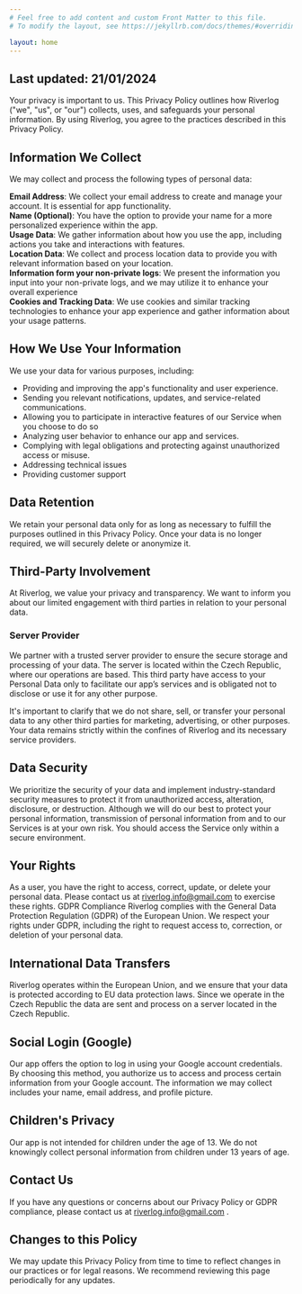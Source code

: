 ```yaml
---
# Feel free to add content and custom Front Matter to this file.
# To modify the layout, see https://jekyllrb.com/docs/themes/#overriding-theme-defaults

layout: home
---
```


## Last updated: 21/01/2024
Your privacy is important to us. This Privacy Policy outlines how Riverlog ("we", "us", or "our") collects, uses, and safeguards your personal information. By using Riverlog, you agree to the practices described in this Privacy Policy.

## Information We Collect
We may collect and process the following types of personal data:

**Email Address**: We collect your email address to create and manage your account. It is essential for app functionality.  
**Name (Optional)**: You have the option to provide your name for a more personalized experience within the app.  
**Usage Data**: We gather information about how you use the app, including actions you take and interactions with features.  
**Location Data**: We collect and process location data to provide you with relevant information based on your location.  
**Information form your non-private logs**: We present the information you input into your non-private logs, and we may utilize it to enhance your overall experience  
**Cookies and Tracking Data**: We use cookies and similar tracking technologies to enhance your app experience and gather information about your usage patterns.  

## How We Use Your Information
We use your data for various purposes, including:

* Providing and improving the app's functionality and user experience.
* Sending you relevant notifications, updates, and service-related communications.
* Allowing you to participate in interactive features of our Service when you choose to do so
* Analyzing user behavior to enhance our app and services.
* Complying with legal obligations and protecting against unauthorized access or misuse.
* Addressing technical issues
* Providing customer support

## Data Retention
We retain your personal data only for as long as necessary to fulfill the purposes outlined in this Privacy Policy. Once your data is no longer required, we will securely delete or anonymize it.

## Third-Party Involvement
At Riverlog, we value your privacy and transparency. We want to inform you about our limited engagement with third parties in relation to your personal data.

### Server Provider
We partner with a trusted server provider to ensure the secure storage and processing of your data. The server is located within the Czech Republic, where our operations are based. This third party have access to your Personal Data only to facilitate our app’s services and is obligated not to disclose or use it for any other purpose.

It's important to clarify that we do not share, sell, or transfer your personal data to any other third parties for marketing, advertising, or other purposes. Your data remains strictly within the confines of Riverlog and its necessary service providers.

## Data Security
We prioritize the security of your data and implement industry-standard security measures to protect it from unauthorized access, alteration, disclosure, or destruction. Although we will do our best to protect your personal information, transmission of personal information from and to our Services is at your own risk. You should access the Service only within a secure environment.

## Your Rights
As a user, you have the right to access, correct, update, or delete your personal data. Please contact us at riverlog.info@gmail.com to exercise these rights.
GDPR Compliance
Riverlog complies with the General Data Protection Regulation (GDPR) of the European Union. We respect your rights under GDPR, including the right to request access to, correction, or deletion of your personal data.

## International Data Transfers
Riverlog operates within the European Union, and we ensure that your data is protected according to EU data protection laws.
Since we operate in the Czech Republic the data are sent and process on a server located in the Czech Republic.

## Social Login (Google)
Our app offers the option to log in using your Google account credentials. By choosing this method, you authorize us to access and process certain information from your Google account. The information we may collect includes your name, email address, and profile picture.

## Children's Privacy
Our app is not intended for children under the age of 13. We do not knowingly collect personal information from children under 13 years of age.

## Contact Us
If you have any questions or concerns about our Privacy Policy or GDPR compliance, please contact us at riverlog.info@gmail.com .

## Changes to this Policy
We may update this Privacy Policy from time to time to reflect changes in our practices or for legal reasons. We recommend reviewing this page periodically for any updates.

